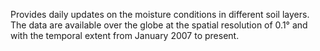 Provides daily updates on the moisture conditions in different soil layers. The data are available over the globe at the spatial resolution of 0.1° and with the temporal extent from January 2007 to present.